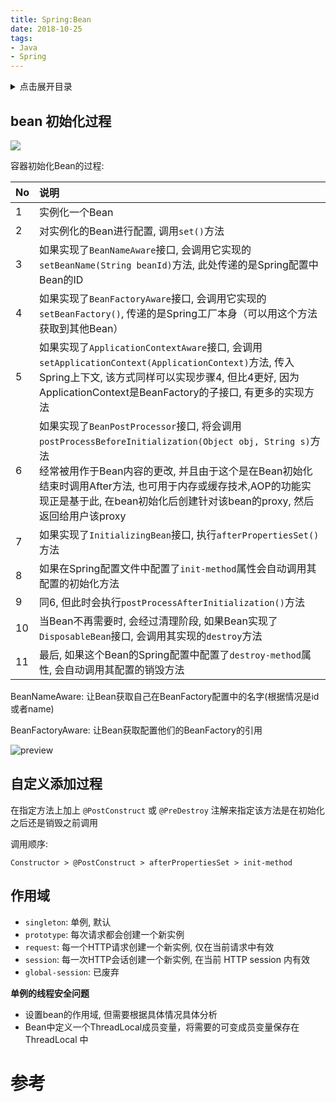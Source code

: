 ```yaml
---
title: Spring:Bean
date: 2018-10-25
tags:
- Java
- Spring
---
```

<details>
<summary>点击展开目录</summary>
<!-- TOC -->

    - [bean 初始化过程](#bean-初始化过程)
    - [自定义添加过程](#自定义添加过程)
    - [作用域](#作用域)
- [参考](#参考)

<!-- /TOC -->
</details>

## bean 初始化过程

![](https://gitee.com/LuVx/img/raw/master/spring/bean_lifecycle.jpg)

容器初始化Bean的过程:

| No   | 说明                                                         |
| :--- | :----------------------------------------------------------- |
| 1    | 实例化一个Bean                                               |
| 2    | 对实例化的Bean进行配置, 调用`set()`方法                      |
| 3    | 如果实现了`BeanNameAware`接口, 会调用它实现的`setBeanName(String beanId)`方法, 此处传递的是Spring配置中Bean的ID |
| 4    | 如果实现了`BeanFactoryAware`接口, 会调用它实现的`setBeanFactory()`, 传递的是Spring工厂本身（可以用这个方法获取到其他Bean） |
| 5    | 如果实现了`ApplicationContextAware`接口, 会调用`setApplicationContext(ApplicationContext)`方法, 传入Spring上下文, 该方式同样可以实现步骤4, 但比4更好, 因为ApplicationContext是BeanFactory的子接口, 有更多的实现方法 |
| 6    | 如果实现了`BeanPostProcessor`接口, 将会调用`postProcessBeforeInitialization(Object obj, String s)`方法<br/>经常被用作于Bean内容的更改, 并且由于这个是在Bean初始化结束时调用After方法, 也可用于内存或缓存技术,AOP的功能实现正是基于此, 在bean初始化后创建针对该bean的proxy, 然后返回给用户该proxy |
| 7    | 如果实现了`InitializingBean`接口, 执行`afterPropertiesSet()`方法 |
| 8    | 如果在Spring配置文件中配置了`init-method`属性会自动调用其配置的初始化方法 |
| 9    | 同6, 但此时会执行`postProcessAfterInitialization()`方法      |
| 10   | 当Bean不再需要时, 会经过清理阶段, 如果Bean实现了`DisposableBean`接口, 会调用其实现的`destroy`方法 |
| 11   | 最后, 如果这个Bean的Spring配置中配置了`destroy-method`属性, 会自动调用其配置的销毁方法 |


BeanNameAware: 让Bean获取自己在BeanFactory配置中的名字(根据情况是id或者name)

BeanFactoryAware: 让Bean获取配置他们的BeanFactory的引用

![preview](https://gitee.com/LuVx/img/raw/master/spring/bean_interface.jpg)


## 自定义添加过程

在指定方法上加上 `@PostConstruct` 或 `@PreDestroy` 注解来指定该方法是在初始化之后还是销毁之前调用

调用顺序:

`Constructor > @PostConstruct > afterPropertiesSet > init-method`

## 作用域

* `singleton`: 单例, 默认
* `prototype`: 每次请求都会创建一个新实例
* `request`: 每一个HTTP请求创建一个新实例, 仅在当前请求中有效
* `session`: 每一次HTTP会话创建一个新实例, 在当前 HTTP session 内有效
* `global-session`: 已废弃


**单例的线程安全问题**


* 设置bean的作用域, 但需要根据具体情况具体分析
* Bean中定义一个ThreadLocal成员变量，将需要的可变成员变量保存在 ThreadLocal 中


# 参考


